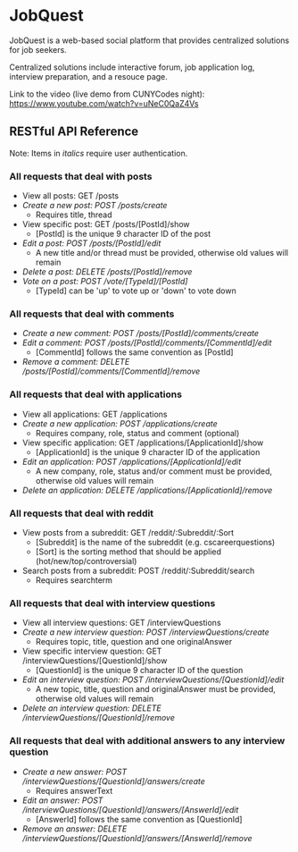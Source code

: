 # JobQuest
JobQuest is a web-based social platform that provides centralized solutions for job seekers.

Centralized solutions include interactive forum, job application log, interview preparation, and a resouce page.

Link to the video (live demo from CUNYCodes night): https://www.youtube.com/watch?v=uNeC0QaZ4Vs

## RESTful API Reference

Note: Items in *italics* require user authentication.

### All requests that deal with posts
* View all posts: GET /posts
* _Create a new post: POST /posts/create_
  * Requires title, thread
* View specific post: GET /posts/[PostId]/show
  * [PostId] is the unique 9 character ID of the post
* _Edit a post: POST /posts/[PostId]/edit_
  * A new title and/or thread must be provided, otherwise old values will remain
* _Delete a post: DELETE /posts/[PostId]/remove_
* _Vote on a post: POST /vote/[TypeId]/[PostId]_
  * [TypeId] can be 'up' to vote up or 'down' to vote down

### All requests that deal with comments
* _Create a new comment: POST /posts/[PostId]/comments/create_
* _Edit a comment: POST /posts/[PostId]/comments/[CommentId]/edit_
  * [CommentId] follows the same convention as [PostId]
* _Remove a comment: DELETE /posts/[PostId]/comments/[CommentId]/remove_

### All requests that deal with applications
* View all applications: GET /applications
* _Create a new application: POST /applications/create_
  * Requires company, role, status and comment (optional) 
* View specific application: GET /applications/[ApplicationId]/show
  * [ApplicationId] is the unique 9 character ID of the application
* _Edit an application: POST /applications/[ApplicationId]/edit_
  * A new company, role, status and/or comment must be provided, otherwise old values will remain
* _Delete an application: DELETE /applications/[ApplicationId]/remove_

### All requests that deal with reddit
* View posts from a subreddit: GET /reddit/:Subreddit/:Sort
  * [Subreddit] is the name of the subreddit (e.g. cscareerquestions)
  * [Sort] is the sorting method that should be applied (hot/new/top/controversial)
* Search posts from a subreddit: POST /reddit/:Subreddit/search
  * Requires searchterm

### All requests that deal with interview questions
* View all interview questions: GET /interviewQuestions
* _Create a new interview question: POST /interviewQuestions/create_
  * Requires topic, title, question and one originalAnswer
* View specific interview question: GET /interviewQuestions/[QuestionId]/show
  * [QuestionId] is the unique 9 character ID of the question
* _Edit an interview question: POST /interviewQuestions/[QuestionId]/edit_
  * A new topic, title, question and originalAnswer must be provided, otherwise old values will remain
* _Delete an interview question: DELETE /interviewQuestions/[QuestionId]/remove_

### All requests that deal with additional answers to any interview question
* _Create a new answer: POST /interviewQuestions/[QuestionId]/answers/create_
  * Requires answerText 
* _Edit an answer: POST /interviewQuestions/[QuestionId]/answers/[AnswerId]/edit_
  * [AnswerId] follows the same convention as [QuestionId]
* _Remove an answer: DELETE /interviewQuestions/[QuestionId]/answers/[AnswerId]/remove_

